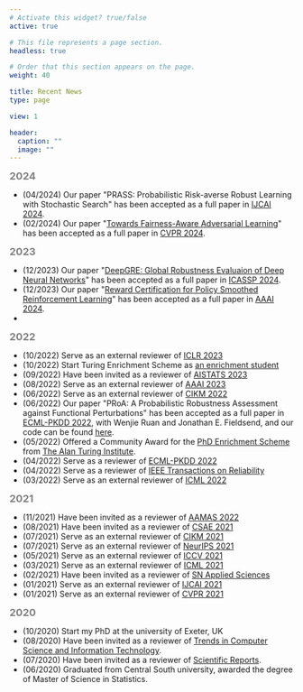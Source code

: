 ```yaml
---
# Activate this widget? true/false
active: true

# This file represents a page section.
headless: true

# Order that this section appears on the page.
weight: 40

title: Recent News
type: page

view: 1

header:
  caption: ""
  image: ""
---
```

<b><font size=4 color=grey >2024</font></b>
- (04/2024) Our paper "PRASS: Probabilistic Risk-averse Robust Learning with Stochastic Search" has been accepted as a full paper in [IJCAI 2024](https://ijcai24.org/).
- (02/2024) Our paper "[Towards Fairness-Aware Adversarial Learning](https://arxiv.org/abs/2402.17729)" has been accepted as a full paper in [CVPR 2024](https://cvpr.thecvf.com/).

<b><font size=4 color=grey >2023</font></b>
- (12/2023) Our paper "[DeepGRE: Global Robustness Evaluaion of Deep Neural Networks](https://ieeexplore.ieee.org/document/10446884)" has been accepted as a full paper in [ICASSP 2024](https://2024.ieeeicassp.org/).
- (12/2023) Our paper "[Reward Certification for Policy Smoothed Reinforcement Learning](https://arxiv.org/abs/2312.06436)" has been accepted as a full paper in [AAAI 2024](https://aaai.org/aaai-conference/).
- 
<b><font size=4 color=grey >2022</font></b>
- (10/2022) Serve as an external reviewer of [ICLR 2023](https://iclr.cc/)
- (10/2022) Start Turing Enrichment Scheme as [an enrichment student](https://www.turing.ac.uk/people/enrichment-students/tianle-zhang)
- (09/2022) Have been invited as a reviewer of [AISTATS 2023](http://aistats.org/aistats2023)
- (08/2022) Serve as an external reviewer of [AAAI 2023](https://aaai.org/Conferences/AAAI-23/)
- (06/2022) Serve as an external reviewer of [CIKM 2022](https://www.cikm2022.org/)
- (06/2022) Our paper "PRoA: A Probabilistic Robustness Assessment against Functional Perturbations" has been accepted as a full paper in [ECML-PKDD 2022](https://2022.ecmlpkdd.org/), with Wenjie Ruan and Jonathan E. Fieldsend, and our code can be found [here](https://github.com/TrustAI/PRoA).
- (05/2022) Offered a Community Award for the [PhD Enrichment Scheme](https://www.turing.ac.uk/work-turing/studentships/enrichment) from [The Alan Turing Institute](https://www.turing.ac.uk/).
- (04/2022) Serve as a reviewer of [ECML-PKDD 2022](https://2022.ecmlpkdd.org/)
- (04/2022) Serve as a reviewer of [IEEE Transactions on Reliability](https://ieeexplore.ieee.org/xpl/RecentIssue.jsp?punumber=24)
- (03/2022) Serve as an external reviewer of [ICML 2022](https://icml.cc/Conferences/2022)

<b><font size=4 color=grey >2021</font></b>
- (11/2021) Have been invited as a reviewer of [AAMAS 2022](https://aamas2022-conference.auckland.ac.nz/)
- (08/2021) Have been invited as a reviewer of [CSAE 2021](http://www.csaeconf.org/CFP.aspx)
- (07/2021) Serve as an external reviewer of [CIKM 2021](https://www.cikm2021.org/)
- (07/2021) Serve as an external reviewer of [NeurIPS 2021](https://nips.cc/Conferences/2021)
- (05/2021) Serve as an external reviewer of [ICCV 2021](https://iccv2021.thecvf.com/home)
- (03/2021) Serve as an external reviewer of [ICML 2021](https://icml.cc/Conferences/2021)
- (02/2021) Have been invited as a reviewer of [SN Applied Sciences](https://www.springer.com/journal/42452)
- (01/2021) Serve as an external reviewer of [IJCAI 2021](https://ijcai-21.org/)
- (01/2021) Serve as an external reviewer of [CVPR 2021](https://cvpr2021.thecvf.com/)

<b><font size=4 color=grey >2020</font></b>
- (10/2020) Start my PhD at the university of Exeter, UK
- (08/2020) Have been invited as a reviewer of [Trends in Computer Science and Information Technology](http://www.peertechz.com/journals/trends-in-computer-science-and-information-technology).
- (07/2020) Have been invited as a reviewer of [Scientific Reports](https://www.nature.com/srep/).
- (06/2020) Graduated from Central South university, awarded the degree of Master of Science in Statistics.

